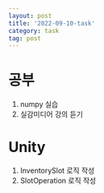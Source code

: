 ```yaml
---
layout: post
title: '2022-09-10-task'
category: task
tag: post
---
```


# 공부
1. numpy 실습
2. 실감미디어 강의 듣기

# Unity
1. InventorySlot 로직 작성
2. SlotOperation 로직 작성